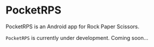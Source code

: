 PocketRPS
========

PocketRPS is an Android app for Rock Paper Scissors.

`PocketRPS` is currently under development.
Coming soon...

